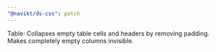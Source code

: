 ```yaml
---
"@navikt/ds-css": patch
---
```


Table: Collapses empty table cells and headers by removing padding. Makes completely empty columns invisible.
